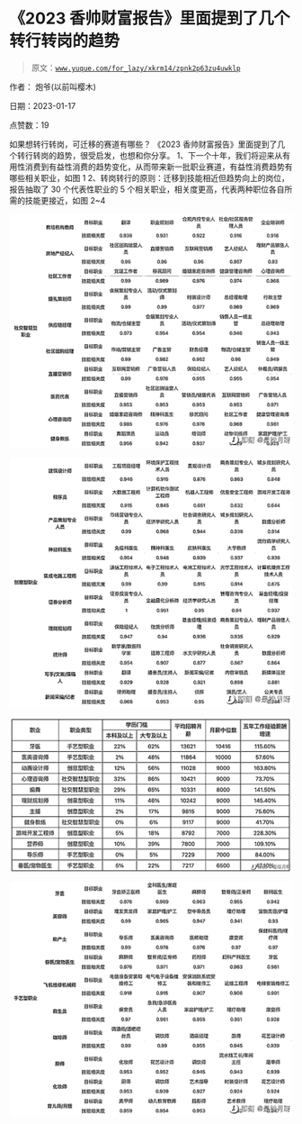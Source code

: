 # 《2023 香帅财富报告》里面提到了几个转行转岗的趋势

> 原文：[`www.yuque.com/for_lazy/xkrm14/zpnk2p63zu4uwklp`](https://www.yuque.com/for_lazy/xkrm14/zpnk2p63zu4uwklp)



作者： 炮爷(以前叫樱木) 

日期：2023-01-17 

点赞数：19 

如果想转行转岗，可迁移的赛道有哪些？ 《2023 香帅财富报告》里面提到了几个转行转岗的趋势，很受启发，也想和你分享。 1、下一个十年，我们将迎来从有用性消费到有益性消费的趋势变化，从而带来新一批职业赛道，有益性消费趋势有哪些相关职业，如图 1 2、转岗转行的原则：迁移到技能相近但趋势向上的岗位，报告抽取了 30 个代表性职业的 5 个相关职业，相关度更高，代表两种职位各自所需的技能更接近，如图 2~4 

![](img/26d69ff3d7b535cb5264cf9d31b16325.png) 

![](img/7f83befb070109f996c3b594dad6bf48.png) 

![](img/2b049def96620e09c181d77a5a663590.png) 

![](img/a55fc446c7685fce1d1b50b03aa77178.png) 

